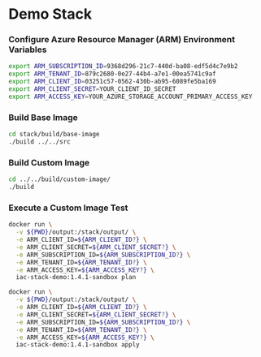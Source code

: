 # Demo Stack

### Configure Azure Resource Manager (ARM) Environment Variables
```bash
export ARM_SUBSCRIPTION_ID=9368d296-21c7-440d-ba08-edf5d4c7e9b2
export ARM_TENANT_ID=879c2680-0e27-44b4-a7e1-00ea5741c9af
export ARM_CLIENT_ID=03251c57-0562-430b-ab95-6089fe5ba169
export ARM_CLIENT_SECRET=YOUR_CLIENT_ID_SECRET
export ARM_ACCESS_KEY=YOUR_AZURE_STORAGE_ACCOUNT_PRIMARY_ACCESS_KEY
```

### Build Base Image
```bash
cd stack/build/base-image
./build ../../src

```

### Build Custom Image
```bash
cd ../../build/custom-image/
./build
```

### Execute a Custom Image Test
```bash
docker run \
  -v ${PWD}/output:/stack/output/ \
  -e ARM_CLIENT_ID=${ARM_CLIENT_ID?} \
  -e ARM_CLIENT_SECRET=${ARM_CLIENT_SECRET?} \
  -e ARM_SUBSCRIPTION_ID=${ARM_SUBSCRIPTION_ID?} \
  -e ARM_TENANT_ID=${ARM_TENANT_ID?} \
  -e ARM_ACCESS_KEY=${ARM_ACCESS_KEY?} \
  iac-stack-demo:1.4.1-sandbox plan

docker run \
  -v ${PWD}/output:/stack/output/ \
  -e ARM_CLIENT_ID=${ARM_CLIENT_ID?} \
  -e ARM_CLIENT_SECRET=${ARM_CLIENT_SECRET?} \
  -e ARM_SUBSCRIPTION_ID=${ARM_SUBSCRIPTION_ID?} \
  -e ARM_TENANT_ID=${ARM_TENANT_ID?} \
  -e ARM_ACCESS_KEY=${ARM_ACCESS_KEY?} \
  iac-stack-demo:1.4.1-sandbox apply

```
